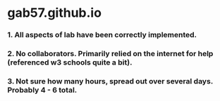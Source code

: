 # gab57.github.io

### 1. All aspects of lab have been correctly implemented.

### 2. No collaborators. Primarily relied on the internet for help (referenced w3 schools quite a bit).

### 3. Not sure how many hours, spread out over several days. Probably 4 - 6 total.
